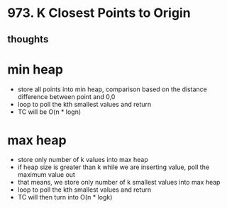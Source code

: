 # 973. K Closest Points to Origin

## thoughts

# min heap

- store all points into min heap, comparison based on the distance difference between point and 0,0
- loop to poll the kth smallest values and return
- TC will be O(n * logn)

# max heap

- store only number of k values into max heap
- if heap size is greater than k while we are inserting value, poll the maximum value out
- that means, we store only number of k smallest values into max heap
- loop to poll the kth smallest values and return
- TC will then turn into O(n * logk)
